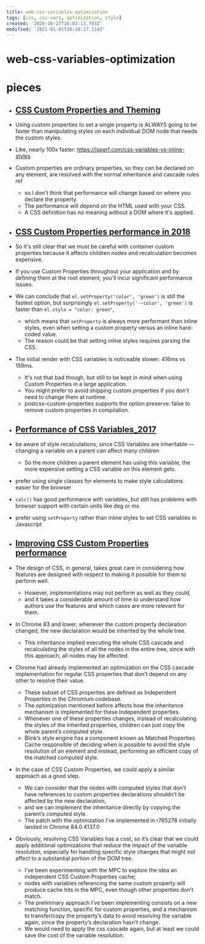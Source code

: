 ```yaml
---
title: web-css-variables-optimization
tags: [css, css-vars, optimization, style]
created: '2020-10-27T16:03:13.703Z'
modified: '2021-01-01T20:18:17.114Z'
---
```


# web-css-variables-optimization

# pieces

- ## [CSS Custom Properties and Theming](https://css-tricks.com/css-custom-properties-theming/)
- Using custom properties to set a single property is ALWAYS going to be faster than manipulating styles on each individual DOM node that needs the custom styles.
- Like, nearly 100x faster: https://jsperf.com/css-variables-vs-inline-styles

- Custom properties are ordinary properties, so they can be declared on any element, are resolved with the normal inheritance and cascade rules ref 
  - so I don't think that performance will change based on where you declare the property. 
  - The performance will depend on the HTML used with your CSS.
  - A CSS definition has no meaning without a DOM where it's applied.

- ## [CSS Custom Properties performance in 2018](https://blog.jiayihu.net/css-custom-properties-performance-in-2018/)
- So it's still clear that we must be careful with container custom properties because it affects children nodes and recalculation becomes expensive. 
- If you use Custom Properties throughout your application and by defining them at the root element, you'll incur significant performance issues.
- We can conclude that `el.setProperty('color', 'green')` is still the fastest option, but surprisingly `el.setProperty('--color', 'green')` is faster than `el.style = "color: green"`, 
  - which means that `setProperty` is always more performant than inline styles, even when setting a custom property versus an inline hard-coded value. 
  - The reason could be that setting inline styles requires parsing the CSS.
- The initial render with CSS variables is noticeable slower: 416ms vs 159ms. 
  - It's not that bad though, but still to be kept in mind when using Custom Properties in a large application.
  - You might prefer to avoid shipping custom properties if you don't need to change them at runtime. 
  - postcss-custom-properties supports the option preserve: false to remove custom properties in compilation.

- ## [Performance of CSS Variables_2017](https://lisilinhart.info/posts/css-variables-performance/)
- be aware of style recalculations, since CSS Variables are inheritable — changing a variable on a parent can affect many children
  - So the more children a parent element has using this variable, the more expensive setting a CSS variable on this element gets.
- prefer using single classes for elements to make style calculations easier for the browser
- `calc()` has good performance with variables, but still has problems with browser support with certain units like deg or ms
- prefer using `setProperty` rather than inline styles to set CSS variables in Javascript

- ## [Improving CSS Custom Properties performance](https://blogs.igalia.com/jfernandez/2020/08/13/improving-css-custom-properties-performance/)
- The design of CSS, in general, takes great care in considering how features are designed with respect to making it possible for them to perform well. 
  - However, implementations may not perform as well as they could, 
  - and it takes a considerable amount of time to understand how authors use the features and which cases are more relevant for them.
- In Chrome 83 and lower, whenever the custom property declaration changed, the new declaration would be inherited by the whole tree. 
  - This inheritance implied executing the whole CSS cascade and recalculating the styles of all the nodes in the entire tree, since with this approach, all nodes may be affected.
- Chrome had already implemented an optimization on the CSS cascade implementation for regular CSS properties that don’t depend on any other to resolve their value. 
  - These subset of CSS properties are defined as Independent Properties in the Chromium codebase.
  - The optimization mentioned before affects how the inheritance mechanism is implemented for these Independent properties. 
  - Whenever one of these properties changes, instead of recalculating the styles of the inherited properties, children can just copy the whole parent’s computed style. 
  - Blink’s style engine has a component known as Matched Properties Cache responsible of deciding when is possible to avoid the style resolution of an element and instead, performing an efficient copy of the matched computed style. 
- In the case of CSS Custom Properties, we could apply a similar approach as a good step. 
  - We can consider that the nodes with computed styles that don’t have references to custom properties declarations shouldn’t be affected by the new declaration, 
  - and we can implement the inheritance directly by copying the parent’s computed style. 
  - The patch with the optimization I’ve implemented in r765278 initially landed in Chrome 84.0.4137.0
- Obviously, resolving CSS Variables has a cost, so it’s clear that we could apply additional optimizations that reduce the impact of the variable resolution, especially for handling specific style changes that might not affect to a substantial portion of the DOM tree. 
  - I’ve been experimenting with the MPC to explore the idea an independent CSS Custom Properties cache; 
  - nodes with variables referencing the same custom property will produce cache hits in the MPC, even though other properties don’t match.
  - The preliminary approach I’ve been implementing consists on a new matching function, specific for custom properties, and a mechanism to transfer/copy the property’s data to avoid resolving the variable again, since the property’s declaration hasn’t change. 
  - We would need to apply the css cascade again, but at least we could save the cost of the variable resolution.
